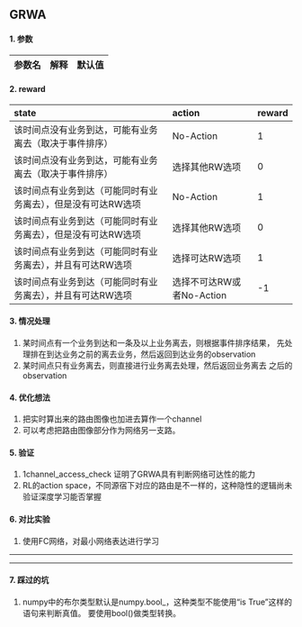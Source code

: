 ## GRWA

#### 1. 参数

|参数名|解释|默认值|
|:---|:---|:----|


#### 2. reward

|state|action|reward|
|:----|:-----|:-----|
|该时间点没有业务到达，可能有业务离去（取决于事件排序）| No-Action|1|
|该时间点没有业务到达，可能有业务离去（取决于事件排序）| 选择其他RW选项|0|
|该时间点有业务到达（可能同时有业务离去），但是没有可达RW选项|No-Action|1|
|该时间点有业务到达（可能同时有业务离去），但是没有可达RW选项|选择其他RW选项|0|
|该时间点有业务到达（可能同时有业务离去），并且有可达RW选项|选择可达RW选项|1|
|该时间点有业务到达（可能同时有业务离去），并且有可达RW选项|选择不可达RW或者No-Action|-1|




####  3. 情况处理

1. 某时间点有一个业务到达和一条及以上业务离去，则根据事件排序结果，
先处理排在到达业务之前的离去业务，然后返回到达业务的observation
2. 某时间点只有业务离去，则直接进行业务离去处理，然后返回业务离去
之后的observation


#### 4. 优化想法

1. 把实时算出来的路由图像也加进去算作一个channel
2. 可以考虑把路由图像部分作为网络另一支路。


#### 5. 验证

1. 1channel_access_check 证明了GRWA具有判断网络可达性的能力
2. RL的action space，不同源宿下对应的路由是不一样的，这种隐性的逻辑尚未验证深度学习能否掌握


#### 6. 对比实验

1. 使用FC网络，对最小网络表达进行学习


---
---
#### 7. 踩过的坑

1. numpy中的布尔类型默认是numpy.bool_，这种类型不能使用“is True”这样的语句来判断真值。
要使用bool()做类型转换。
